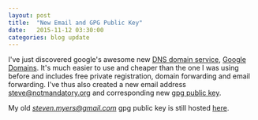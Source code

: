 ```yaml
---
layout: post
title:  "New Email and GPG Public Key"
date:   2015-11-12 03:30:00
categories: blog update
---
```

I've just discovered google's awesome new [DNS domain service](https://en.wikipedia.org/wiki/Google_Domains), [Google Domains](https://domains.google.com/).  It's much easier to use and cheaper than the one I was using before and includes free private registration, domain forwarding and email forwarding.  I've thus also created a new email address [steve@notmandatory.org](mailto:steve@notmandatory.org) and corresponding new [gpg public key](/steve_notmandatory.gpg).

My old *steven.myers@gmail.com* gpg public key is still hosted [here](/steven_myers_gmail.gpg).